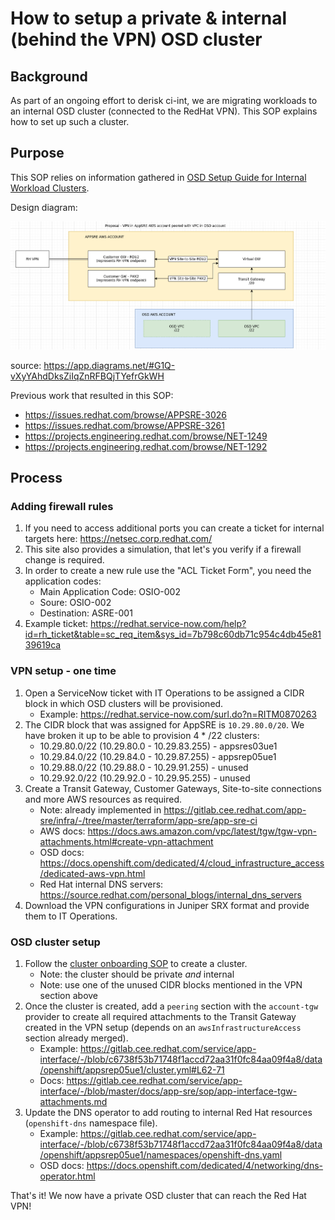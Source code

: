 # How to setup a private & internal (behind the VPN) OSD cluster

## Background

As part of an ongoing effort to derisk ci-int, we are migrating workloads to an internal OSD cluster (connected to the RedHat VPN). This SOP explains how to set up such a cluster.

## Purpose

This SOP relies on information gathered in [OSD Setup Guide for Internal Workload Clusters](https://docs.google.com/document/d/1g4grYZJRNcIiObC3QdUTnGtJGSHN51keX4D_5P1QVUE).

Design diagram:

![TGW RH VPN design diagram](images/tgw-vpn-design.png)

source: https://app.diagrams.net/#G1Q-vXyYAhdDksZiIqZnRFBQjTYefrGkWH

Previous work that resulted in this SOP:
- https://issues.redhat.com/browse/APPSRE-3026
- https://issues.redhat.com/browse/APPSRE-3261
- https://projects.engineering.redhat.com/browse/NET-1249
- https://projects.engineering.redhat.com/browse/NET-1292

## Process


### Adding firewall rules

1. If you need to access additional ports you can create a ticket for internal targets here: https://netsec.corp.redhat.com/
2. This site also provides a simulation, that let's you verify if a firewall change is required.
3. In order to create a new rule use the "ACL Ticket Form", you need the application codes:
   * Main Application Code: OSIO-002
   * Soure: OSIO-002
   * Destination: ASRE-001
4. Example ticket: https://redhat.service-now.com/help?id=rh_ticket&table=sc_req_item&sys_id=7b798c60db71c954c4db45e8139619ca


### VPN setup - one time

1. Open a ServiceNow ticket with IT Operations to be assigned a CIDR block in which OSD clusters will be provisioned.
    * Example: https://redhat.service-now.com/surl.do?n=RITM0870263
1. The CIDR block that was assigned for AppSRE is `10.29.80.0/20`. We have broken it up to be able to provision 4 * /22 clusters:
    - 10.29.80.0/22 (10.29.80.0 - 10.29.83.255) - appsres03ue1
    - 10.29.84.0/22 (10.29.84.0 - 10.29.87.255) - appsrep05ue1
    - 10.29.88.0/22 (10.29.88.0 - 10.29.91.255) - unused
    - 10.29.92.0/22 (10.29.92.0 - 10.29.95.255) - unused
1. Create a Transit Gateway, Customer Gateways, Site-to-site connections and more AWS resources as required.
    * Note: already implemented in https://gitlab.cee.redhat.com/app-sre/infra/-/tree/master/terraform/app-sre/app-sre-ci
    * AWS docs: https://docs.aws.amazon.com/vpc/latest/tgw/tgw-vpn-attachments.html#create-vpn-attachment
    * OSD docs: https://docs.openshift.com/dedicated/4/cloud_infrastructure_access/dedicated-aws-vpn.html
    * Red Hat internal DNS servers: https://source.redhat.com/personal_blogs/internal_dns_servers
1. Download the VPN configurations in Juniper SRX format and provide them to IT Operations.

### OSD cluster setup

1. Follow the [cluster onboarding SOP](/docs/app-sre/sop/app-interface-onboard-cluster.md) to create a cluster.
    * Note: the cluster should be private _and_ internal
    * Note: use one of the unused CIDR blocks mentioned in the VPN section above
1. Once the cluster is created, add a `peering` section with the `account-tgw` provider to create all required attachments to the Transit Gateway created in the VPN setup (depends on an `awsInfrastructureAccess` section already merged).
    * Example: https://gitlab.cee.redhat.com/service/app-interface/-/blob/c6738f53b71748f1accd72aa31f0fc84aa09f4a8/data/openshift/appsrep05ue1/cluster.yml#L62-71
    * Docs: https://gitlab.cee.redhat.com/service/app-interface/-/blob/master/docs/app-sre/sop/app-interface-tgw-attachments.md
1. Update the DNS operator to add routing to internal Red Hat resources (`openshift-dns` namespace file).
    * Example: https://gitlab.cee.redhat.com/service/app-interface/-/blob/c6738f53b71748f1accd72aa31f0fc84aa09f4a8/data/openshift/appsrep05ue1/namespaces/openshift-dns.yaml
    * OSD docs: https://docs.openshift.com/dedicated/4/networking/dns-operator.html

That's it! We now have a private OSD cluster that can reach the Red Hat VPN!

